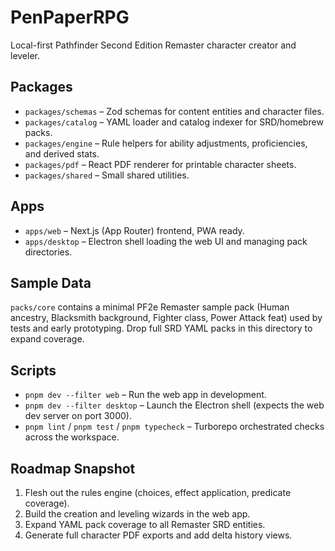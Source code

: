 # PenPaperRPG

Local-first Pathfinder Second Edition Remaster character creator and leveler.

## Packages

- `packages/schemas` – Zod schemas for content entities and character files.
- `packages/catalog` – YAML loader and catalog indexer for SRD/homebrew packs.
- `packages/engine` – Rule helpers for ability adjustments, proficiencies, and derived stats.
- `packages/pdf` – React PDF renderer for printable character sheets.
- `packages/shared` – Small shared utilities.

## Apps

- `apps/web` – Next.js (App Router) frontend, PWA ready.
- `apps/desktop` – Electron shell loading the web UI and managing pack directories.

## Sample Data

`packs/core` contains a minimal PF2e Remaster sample pack (Human ancestry, Blacksmith background, Fighter class, Power Attack feat) used by tests and early prototyping. Drop full SRD YAML packs in this directory to expand coverage.

## Scripts

- `pnpm dev --filter web` – Run the web app in development.
- `pnpm dev --filter desktop` – Launch the Electron shell (expects the web dev server on port 3000).
- `pnpm lint` / `pnpm test` / `pnpm typecheck` – Turborepo orchestrated checks across the workspace.

## Roadmap Snapshot

1. Flesh out the rules engine (choices, effect application, predicate coverage).
2. Build the creation and leveling wizards in the web app.
3. Expand YAML pack coverage to all Remaster SRD entities.
4. Generate full character PDF exports and add delta history views.

